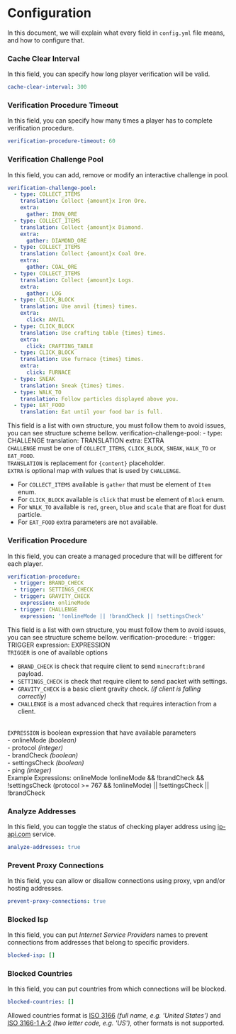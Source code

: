 # Configuration
In this document, we will explain what every field in ``config.yml`` file means, and how to configure that.

### Cache Clear Interval
In this field, you can specify how long player verification will be valid.

```yaml
cache-clear-interval: 300
```

### Verification Procedure Timeout
In this field, you can specify how many times a player has to complete verification procedure.

```yaml
verification-procedure-timeout: 60
```

### Verification Challenge Pool
In this field, you can add, remove or modify an interactive challenge in pool.

```yaml
verification-challenge-pool:
  - type: COLLECT_ITEMS
    translation: Collect {amount}x Iron Ore.
    extra:
      gather: IRON_ORE
  - type: COLLECT_ITEMS
    translation: Collect {amount}x Diamond.
    extra:
      gather: DIAMOND_ORE
  - type: COLLECT_ITEMS
    translation: Collect {amount}x Coal Ore.
    extra:
      gather: COAL_ORE
  - type: COLLECT_ITEMS
    translation: Collect {amount}x Logs.
    extra:
      gather: LOG
  - type: CLICK_BLOCK
    translation: Use anvil {times} times.
    extra:
      click: ANVIL
  - type: CLICK_BLOCK
    translation: Use crafting table {times} times.
    extra:
      click: CRAFTING_TABLE
  - type: CLICK_BLOCK
    translation: Use furnace {times} times.
    extra:
      click: FURNACE
  - type: SNEAK
    translation: Sneak {times} times.
  - type: WALK_TO
    translation: Follow particles displayed above you.
  - type: EAT_FOOD
    translation: Eat until your food bar is full.
```

<warning>
    <p>
        This field is a list with own structure, you must follow them to avoid issues, you can see structure scheme bellow.
        <code-block lang="yaml">
        verification-challenge-pool:
          - type: CHALLENGE
            translation: TRANSLATION
            extra: EXTRA
        </code-block><br>
        <code>CHALLENGE</code> must be one of <code>COLLECT_ITEMS</code>, <code>CLICK_BLOCK</code>, <code>SNEAK</code>, <code>WALK_TO</code> or <code>EAT_FOOD</code>.<br>
        <code>TRANSLATION</code> is replacement for <code>{content}</code> placeholder.<br>
        <code>EXTRA</code> is optional map with values that is used by <code>CHALLENGE</code>.
        <ul>
            <li>For <code>COLLECT_ITEMS</code> available is <code>gather</code> that must be element of <code>Item</code> enum.</li>
            <li>For <code>CLICK_BLOCK</code> available is <code>click</code> that must be element of <code>Block</code> enum.</li>
            <li>For <code>WALK_TO</code> available is <code>red</code>, <code>green</code>, <code>blue</code> and <code>scale</code> that are float for dust particle.</li>
            <li>For <code>EAT_FOOD</code> extra parameters are not available.</li>
        </ul>
    </p>
</warning>

### Verification Procedure
In this field, you can create a managed procedure that will be different for each player.

```yaml
verification-procedure:
  - trigger: BRAND_CHECK
  - trigger: SETTINGS_CHECK
  - trigger: GRAVITY_CHECK
    expression: onlineMode
  - trigger: CHALLENGE
    expression: '!onlineMode || !brandCheck || !settingsCheck'
```

<warning>
    <p>
        This field is a list with own structure, you must follow them to avoid issues, you can see structure scheme bellow.
        <code-block lang="yaml">
        verification-procedure:
          - trigger: TRIGGER
            expression: EXPRESSION
        </code-block><br>
        <code>TRIGGER</code> is one of available options
        <ul>
            <li><code>BRAND_CHECK</code> is check that require client to send <code>minecraft:brand</code> payload.</li>
            <li><code>SETTINGS_CHECK</code> is check that require client to send packet with settings.</li>
            <li><code>GRAVITY_CHECK</code> is a basic client gravity check. <i>(if client is falling correctly)</i></li>
            <li><code>CHALLENGE</code> is a most advanced check that requires interaction from a client.</li>
        </ul><br>
        <code>EXPRESSION</code> is boolean expression that have available parameters<br>
        - onlineMode <i>(boolean)</i><br>
        - protocol <i>(integer)</i><br>
        - brandCheck <i>(boolean)</i><br>
        - settingsCheck <i>(boolean)</i><br>
        - ping <i>(integer)</i>
        <br>
        Example Expressions:
        <code-block lang="java">
        onlineMode
        </code-block>
        <code-block lang="java">
        !onlineMode && !brandCheck && !settingsCheck
        </code-block>
        <code-block lang="java">
        (protocol >= 767 && !onlineMode) || !settingsCheck || !brandCheck
        </code-block>
    </p>
</warning>

### Analyze Addresses
In this field, you can toggle the status of checking player address using [ip-api.com](https://ip-api.com/) service.

```yaml
analyze-addresses: true
```

### Prevent Proxy Connections
In this field, you can allow or disallow connections using proxy, vpn and/or hosting addresses.

```yaml
prevent-proxy-connections: true
```

### Blocked Isp
In this field, you can put *Internet Service Providers* names to prevent connections from addresses that belong to specific providers.

```yaml
blocked-isp: []
```

### Blocked Countries
In this field, you can put countries from which connections will be blocked.

```yaml
blocked-countries: []
```

<warning>
    <p>
        Allowed countries format is <a href="https://en.wikipedia.org/wiki/ISO_3166">ISO 3166</a> <i>(full name, e.g. 'United States')</i> and <a href="https://en.wikipedia.org/wiki/ISO_3166-1">ISO 3166-1 A-2</a> <i>(two letter code, e.g. 'US')</i>, other formats is not supported.
    </p>
</warning>


